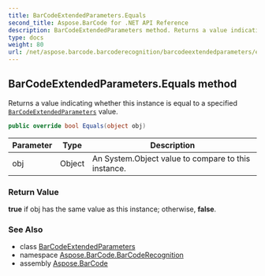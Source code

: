 ```yaml
---
title: BarCodeExtendedParameters.Equals
second_title: Aspose.BarCode for .NET API Reference
description: BarCodeExtendedParameters method. Returns a value indicating whether this instance is equal to a specified BarCodeExtendedParameters value
type: docs
weight: 80
url: /net/aspose.barcode.barcoderecognition/barcodeextendedparameters/equals/
---
```

## BarCodeExtendedParameters.Equals method

Returns a value indicating whether this instance is equal to a specified [`BarCodeExtendedParameters`](../) value.

```csharp
public override bool Equals(object obj)
```

| Parameter | Type | Description |
| --- | --- | --- |
| obj | Object | An System.Object value to compare to this instance. |

### Return Value

**true** if obj has the same value as this instance; otherwise, **false**.

### See Also

* class [BarCodeExtendedParameters](../)
* namespace [Aspose.BarCode.BarCodeRecognition](../../barcodeextendedparameters/)
* assembly [Aspose.BarCode](../../../)


